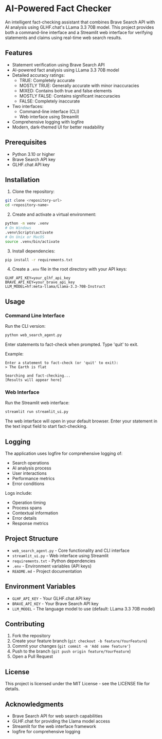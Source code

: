 # AI-Powered Fact Checker

An intelligent fact-checking assistant that combines Brave Search API with AI analysis using GLHF.chat's LLama 3.3 70B model. This project provides both a command-line interface and a Streamlit web interface for verifying statements and claims using real-time web search results.

## Features

- Statement verification using Brave Search API
- AI-powered fact analysis using LLama 3.3 70B model
- Detailed accuracy ratings:
  - TRUE: Completely accurate
  - MOSTLY TRUE: Generally accurate with minor inaccuracies
  - MIXED: Contains both true and false elements
  - MOSTLY FALSE: Contains significant inaccuracies
  - FALSE: Completely inaccurate
- Two interfaces:
  - Command-line interface (CLI)
  - Web interface using Streamlit
- Comprehensive logging with logfire
- Modern, dark-themed UI for better readability

## Prerequisites

- Python 3.10 or higher
- Brave Search API key
- GLHF.chat API key

## Installation

1. Clone the repository:

```bash
git clone <repository-url>
cd <repository-name>
```

2. Create and activate a virtual environment:

```bash
python -m venv .venv
# On Windows
.venv\Scripts\activate
# On Unix or MacOS
source .venv/bin/activate
```

3. Install dependencies:

```bash
pip install -r requirements.txt
```

4. Create a `.env` file in the root directory with your API keys:

```env
GLHF_API_KEY=your_glhf_api_key
BRAVE_API_KEY=your_brave_api_key
LLM_MODEL=hf:meta-llama/Llama-3.3-70B-Instruct
```

## Usage

### Command Line Interface

Run the CLI version:

```bash
python web_search_agent.py
```

Enter statements to fact-check when prompted. Type 'quit' to exit.

Example:

```
Enter a statement to fact-check (or 'quit' to exit):
> The Earth is flat

Searching and fact-checking...
[Results will appear here]
```

### Web Interface

Run the Streamlit web interface:

```bash
streamlit run streamlit_ui.py
```

The web interface will open in your default browser. Enter your statement in the text input field to start fact-checking.

## Logging

The application uses logfire for comprehensive logging of:

- Search operations
- AI analysis process
- User interactions
- Performance metrics
- Error conditions

Logs include:

- Operation timing
- Process spans
- Contextual information
- Error details
- Response metrics

## Project Structure

- `web_search_agent.py` - Core functionality and CLI interface
- `streamlit_ui.py` - Web interface using Streamlit
- `requirements.txt` - Python dependencies
- `.env` - Environment variables (API keys)
- `README.md` - Project documentation

## Environment Variables

- `GLHF_API_KEY` - Your GLHF.chat API key
- `BRAVE_API_KEY` - Your Brave Search API key
- `LLM_MODEL` - The language model to use (default: LLama 3.3 70B model)

## Contributing

1. Fork the repository
2. Create your feature branch (`git checkout -b feature/YourFeature`)
3. Commit your changes (`git commit -m 'Add some feature'`)
4. Push to the branch (`git push origin feature/YourFeature`)
5. Open a Pull Request

## License

This project is licensed under the MIT License - see the LICENSE file for details.

## Acknowledgments

- Brave Search API for web search capabilities
- GLHF.chat for providing the Llama model access
- Streamlit for the web interface framework
- logfire for comprehensive logging
